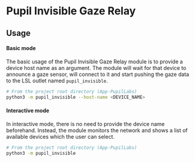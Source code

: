 # Pupil Invisible Gaze Relay

## Usage

#### Basic mode

The basic usage of the Pupil Invisible Gaze Relay module is to provide a device host name as an argument. The module will wait for that device to announce a gaze sensor, will connect to it and start pushing the gaze data to the LSL outlet named `pupil_invisible`.

```bash
# From the project root directory (App-PupilLabs)
python3 -m pupil_invisible --host-name <DEVICE_NAME>
```

#### Interactive mode

In interactive mode, there is no need to provide the device name beforehand. Instead, the module monitors the network and shows a list of available devices which the user can select.

```bash
# From the project root directory (App-PupilLabs)
python3 -m pupil_invisible
```
